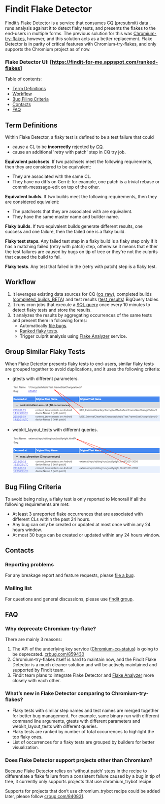 # Findit Flake Detector

Findit’s Flake Detector is a service that consumes CQ (presubmit) data , runs
analysis against it to detect flaky tests, and presents the flakes to the
end-users in multiple forms. The previous solution for this was
[Chromium-try-flakes], however, and this solution acts as a better replacement.
Flake Detector is in parity of critical features with Chromium-try-flakes, and
only supports the Chromium project as of now.

### Flake Detector UI: [https://findit-for-me.appspot.com/ranked-flakes]

Table of contents:

- [Term Definitions](#term-definitions)
- [Workflow](#workflow)
- [Bug Filing Criteria](#bug-filing-criteria)
- [Contacts](#contacts)
- [FAQ](#faq)

## Term Definitions
Within Flake Detector, a flaky test is defined to be a test failure that could
* cause a CL to be **incorrectly** rejected by [CQ].
* cause an additional 'retry with patch' step in CQ try job.

**Equivalent patchsets**. If two patchsets meet the following requirements, then
they are considered to be equivalent:
* They are associated with the same CL.
* They have no diffs on Gerrit: for example, one patch is a trivial rebase or
  commit-messsage-edit on top of the other.

**Equivalent builds**. If two builds meet the following requirements, then they
are considered equivalent:
* The patchsets that they are associated with are equivalent.
* They have the same master name and builder name.

**Flaky builds**. If two equivalent builds generate different results, one
success and one failure, then the failed one is a flaky build.

**Flaky test steps**. Any failed test step in a flaky build is a flaky step only
if it has a matching failed (retry with patch) step, otherwise it means that
either the test failures are caused by bugs on tip of tree or they're not the
culprits that caused the build to fail.

**Flaky tests**. Any test that failed in the (retry with patch) step is a flaky
test.

## Workflow
1. It leverages existing data sources for CQ ([cq_raw]), completed builds
   ([completed_builds_BETA]) and test results ([test_results]) BigQuery tables.
2. It runs cron jobs that execute a [SQL query] once every 10 minutes to detect
   flaky tests and store the results.
3. It analyzes the results by aggregating occurrences of the same tests and
   present them in following forms:
   * Automatically [file bugs].
   * [Ranked flaky tests].
   * Trigger culprit analysis using [Flake Analyzer] service.

## Group Similar Flaky Tests
When Flake Detector presents flaky tests to end-users, similar flaky tests are
grouped together to avoid duplications, and it uses the following criteria:
* gtests with different parameters.

  ![Example of gtests with different parameters]
* webkit_layout_tests with different queries.

  ![Example of webkit layout tests with different queries]

## Bug Filing Criteria
To avoid being noisy, a flaky test is only reported to Monorail if all the
following requirements are met:
* At least 3 unreported flake occurrences that are associated with different CLs
  within the past 24 hours.
* Any bug can only be created or updated at most once within any 24 hours
  window.
* At most 30 bugs can be created or updated within any 24 hours window.

## Contacts

### Reporting problems
For any breakage report and feature requests, please [file a bug].

### Mailing list
For questions and general discussions, please use [findit group].

## FAQ

### Why deprecate Chromium-try-flake?
There are mainly 3 reasons:
1. The API of the underlying key service ([Chromium-cq-status]) is going to be
   deprecated. [crbug.com/859430]
2. Chromium-try-flakes itself is hard to maintain now, and the Findit Flake
   Detector is a much cleaner solution and will be actively maintained and
   supported by Findit team.
3. Findit team plans to integrate Flake Detector and [Flake Analyzer] more
   closely with each other.

### What’s new in Flake Detector comparing to Chromium-try-flakes?
* Flaky tests with similar step names and test names are merged together for
  better bug management. For example, same binary run with different command
  line arguments, gtests with different parameters and webkit_layout_tests with
  different queries.
* Flaky tests are ranked by number of total occurrences to highlight the top
  flaky ones.
* List of occurrences for a flaky tests are grouped by builders for better
  visualization.

### Does Flake Detector support projects other than Chromium?
Because Flake Detector relies on ‘without patch’ steps in the recipe to
differentiate a flake failure from a consistent failure caused by a bug in tip
of tree, it currently only supports projects that use chromium_trybot recipe.

Supports for projects that don’t use chromium_trybot recipe could be added
later, please follow [crbug.com/840831].

[CQ]: https://chrome-internal.googlesource.com/infra/infra_internal/+/master/infra_internal/services/cq/README.md
[https://findit-for-me.appspot.com/ranked-flakes]: https://findit-for-me.appspot.com/ranked-flakes
[Chromium-try-flakes]: https://chromium-try-flakes.appspot.com/
[cq_raw]: https://bigquery.cloud.google.com/table/chrome-infra-events:raw_events.cq
[completed_builds_BETA]: https://bigquery.cloud.google.com/table/cr-buildbucket:builds.completed_BETA?tab=details
[test_results]: https://bigquery.cloud.google.com/table/test-results-hrd:events.test_results
[SQL query]: https://cs.chromium.org/chromium/infra/appengine/findit/services/flake_detection/flaky_tests.cq_false_rejection.sql
[file bugs]: https://bugs.chromium.org/p/chromium/issues/list?can=2&q=test-findit-detected&colspec=ID+Pri+M+Stars+ReleaseBlock+Component+Status+Owner+Summary+OS+Modified&x=m&y=releaseblock&cells=ids
[Ranked flaky tests]: https://findit-for-me.appspot.com/ranked-flakes
[Flake Analyzer]: https://findit-for-me.appspot.com/waterfall/list-flakes
[Example of gtests with different parameters]: images/gtests_with_different_parameters.png
[Example of webkit layout tests with different queries]: images/webkit_layout_tests_with_different_queries.png
[file a bug]: https://bugs.chromium.org/p/chromium/issues/entry?components=Tools%3ETest%3EFindIt%3EFlakiness
[findit group]: https://groups.google.com/a/chromium.org/forum/?pli=1#!forum/findit
[Chromium-cq-status]: http://chromium-cq-status.appspot.com/
[crbug.com/859430]: https://crbug.com/859430
[crbug.com/840831]: https://crbug.com/840831
